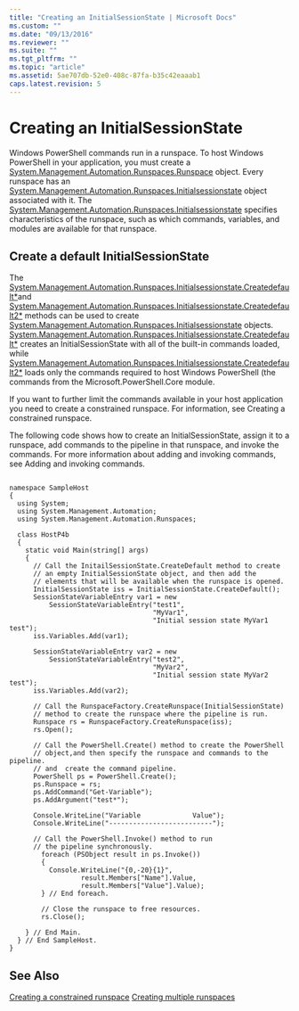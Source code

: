 ```yaml
---
title: "Creating an InitialSessionState | Microsoft Docs"
ms.custom: ""
ms.date: "09/13/2016"
ms.reviewer: ""
ms.suite: ""
ms.tgt_pltfrm: ""
ms.topic: "article"
ms.assetid: 5ae707db-52e0-408c-87fa-b35c42eaaab1
caps.latest.revision: 5
---
```

# Creating an InitialSessionState
Windows PowerShell commands run in a runspace. To host Windows PowerShell in your application, you must create a [System.Management.Automation.Runspaces.Runspace](/dotnet/api/System.Management.Automation.Runspaces.Runspace) object. Every runspace has an [System.Management.Automation.Runspaces.Initialsessionstate](/dotnet/api/System.Management.Automation.Runspaces.InitialSessionState) object associated with it. The [System.Management.Automation.Runspaces.Initialsessionstate](/dotnet/api/System.Management.Automation.Runspaces.InitialSessionState) specifies characteristics of the runspace, such as which commands, variables, and modules are available for that runspace.

## Create a default InitialSessionState
 The [System.Management.Automation.Runspaces.Initialsessionstate.Createdefault*](/dotnet/api/System.Management.Automation.Runspaces.InitialSessionState.CreateDefault)and [System.Management.Automation.Runspaces.Initialsessionstate.Createdefault2*](/dotnet/api/System.Management.Automation.Runspaces.InitialSessionState.CreateDefault2) methods can be used to create [System.Management.Automation.Runspaces.Initialsessionstate](/dotnet/api/System.Management.Automation.Runspaces.InitialSessionState) objects. [System.Management.Automation.Runspaces.Initialsessionstate.Createdefault*](/dotnet/api/System.Management.Automation.Runspaces.InitialSessionState.CreateDefault) creates an InitialSessionState with all of the built-in commands loaded, while [System.Management.Automation.Runspaces.Initialsessionstate.Createdefault2*](/dotnet/api/System.Management.Automation.Runspaces.InitialSessionState.CreateDefault2) loads only the commands required to host Windows PowerShell (the commands from the Microsoft.PowerShell.Core module.

 If you want to further limit the commands available in your host application you need to create a constrained runspace. For information, see Creating a constrained runspace.

 The following code shows how to create an InitialSessionState, assign it to a runspace, add commands to the pipeline in that runspace, and invoke the commands. For more information about adding and invoking commands, see Adding and invoking commands.

```

namespace SampleHost
{
  using System;
  using System.Management.Automation;
  using System.Management.Automation.Runspaces;

  class HostP4b
  {
    static void Main(string[] args)
    {
      // Call the InitailSessionState.CreateDefault method to create
      // an empty InitialSessionState object, and then add the
      // elements that will be available when the runspace is opened.
      InitialSessionState iss = InitialSessionState.CreateDefault();
      SessionStateVariableEntry var1 = new
          SessionStateVariableEntry("test1",
                                    "MyVar1",
                                    "Initial session state MyVar1 test");
      iss.Variables.Add(var1);

      SessionStateVariableEntry var2 = new
          SessionStateVariableEntry("test2",
                                    "MyVar2",
                                    "Initial session state MyVar2 test");
      iss.Variables.Add(var2);

      // Call the RunspaceFactory.CreateRunspace(InitialSessionState)
      // method to create the runspace where the pipeline is run.
      Runspace rs = RunspaceFactory.CreateRunspace(iss);
      rs.Open();

      // Call the PowerShell.Create() method to create the PowerShell
      // object,and then specify the runspace and commands to the pipeline.
      // and  create the command pipeline.
      PowerShell ps = PowerShell.Create();
      ps.Runspace = rs;
      ps.AddCommand("Get-Variable");
      ps.AddArgument("test*");

      Console.WriteLine("Variable             Value");
      Console.WriteLine("--------------------------");

      // Call the PowerShell.Invoke() method to run
      // the pipeline synchronously.
        foreach (PSObject result in ps.Invoke())
        {
          Console.WriteLine("{0,-20}{1}",
                  result.Members["Name"].Value,
                  result.Members["Value"].Value);
        } // End foreach.

        // Close the runspace to free resources.
        rs.Close();

    } // End Main.
  } // End SampleHost.
}
```

## See Also
 [Creating a constrained runspace](./creating-a-constrained-runspace.md)
 [Creating multiple runspaces](./creating-multiple-runspaces.md)
